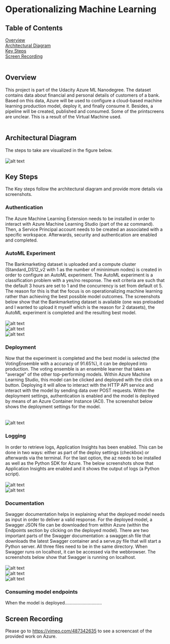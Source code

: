 # Operationalizing Machine Learning

## Table of Contents  
[Overview](#overview)  
[Architectural Diagram](#architecture) <br>
[Key Steps](#key_steps) <br> 
[Screen Recording](#recording) <br>
<br>   

<a name="overview"/>

## Overview
This project is part of the Udacity Azure ML Nanodegree. The dataset contains data about financial and personal details of customers of a bank. Based on this data, Azure will be used to configure a cloud-based machine learning production model, deploy it, and finally consume it. Besides, a pipeline will be created, published and consumed. Some of the printscreens are unclear. This is a result of the Virtual Machine used.   
<br>

<a name="architecture"/>

## Architectural Diagram
The steps to take are visualized in the figure below.
<br>
<br>
![alt text](https://github.com/sparks-ai/MLOps_Azure/blob/master/Images/Architecture.png)
<br>

<a name="key_steps"/>

## Key Steps
The Key steps follow the architectural diagram and provide more details via screenshots. 
<br>

### Authentication
The Azure Machine Learning Extension needs to be installed in order to interact with Azure Machine Learning Studio (part of the az command). Then, a Service Principal account needs to be created an associated with a specific workspace. Afterwards, security and authentication are enabled and completed. 
<br>

### AutoML Experiment
The Bankmarketing dataset is uploaded and a compute cluster (Standard_DS12_v2 with 1 as the number of mininimum nodes) is created in order to configure an AutoML experiment. The AutoML experiment is a classification problem with a yes/no response. The exit criteria are such that the default 3 hours are set to 1 and the concurrency is set from default ot 5. The reason for this is that the focus is on operationalizing machine learning rather than achieving the best possible model outcomes. The screenshots below show that the Bankmarketing dataset is available (one was preloaded and I wanted to upload it myself which is the reason for 2 datasets), the AutoML experiment is completed and the resulting best model.
<br>
<br>
![alt text](https://github.com/sparks-ai/MLOps_Azure/blob/master/Images/AutoML_Registered_Datasets.png)
<br>
![alt text](https://github.com/sparks-ai/MLOps_Azure/blob/master/Images/AutoML_experiment_completed_2.png)
<br>
![alt text](https://github.com/sparks-ai/MLOps_Azure/blob/master/Images/AutoML_best_model1.png)
<br>

### Deployment
Now that the experiment is completed and the best model is selected (the VotingEnsemble with a accuracy of 91.65%), it can be deployed into production. The voting ensemble is an ensemble learner that takes an "average" of the other top-performing models. Within Azure Machine Learning Studio, this model can be clicked and deployed with the click on a button. Deploying it will allow to interact with the HTTP API service and interact with the model by sending data over POST requests. Within the deployment settings, authentication is enabled and the model is deployed by means of an Azure Container Instance (ACI). The screenshot below shows the deployment settings for the model.    
<br>
<br>
![alt text](https://github.com/sparks-ai/MLOps_Azure/blob/master/Images/Deployment.png)
<br>

### Logging
In order to retrieve logs, Application Insights has been enabled. This can be done in two ways: either as part of the deploy settings (checkbox) or afterwards via the terminal. For the last option, the az needs to be installed as well as the Python SDK for Azure. The below screenshots show that Application Insights are enabled and it shows the output of logs (a Python script). 
<br>
<br>
![alt text](https://github.com/sparks-ai/MLOps_Azure/blob/master/Images/ApplicationInsights_enabled.png)
<br>
![alt text](https://github.com/sparks-ai/MLOps_Azure/blob/master/Images/LogsPY.png)
<br>

### Documentation
Swagger documentation helps in explaining what the deployed model needs as input in order to deliver a valid response. For the deployed model, a Swagger JSON file can be downloaded from within Azure (within the Endpoints section by clicking on the deployed model). There are two important parts of the Swagger documentation: a swagger.sh file that downloads the latest Swagger container and a serve.py file that will start a Python server. All three files need to be in the same directory. When Swagger runs on localhost, it can be accessed via the webbrowser. The screenshots below show that Swagger is running on localhost. 
<br>
<br>
![alt text](https://github.com/sparks-ai/MLOps_Azure/blob/master/Images/Swagger_contents1.png)
<br>
![alt text](https://github.com/sparks-ai/MLOps_Azure/blob/master/Images/Swagger_contents2.png)
<br>
![alt text](https://github.com/sparks-ai/MLOps_Azure/blob/master/Images/Swagger_contents3.png)
<br>

### Consuming model endpoints
When the model is deployed.............................



<a name="recording"/>

## Screen Recording
Please go to https://vimeo.com/487342635 to see a screencast of the provided work on Azure. 

<a name="standout"/>
